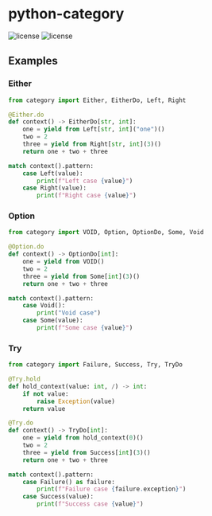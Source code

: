# python-category

![license](https://img.shields.io/badge/license-MIT-green)
![license](https://img.shields.io/badge/python-3.10-blue)

## Examples

### Either

```python
from category import Either, EitherDo, Left, Right

@Either.do
def context() -> EitherDo[str, int]:
    one = yield from Left[str, int]("one")()
    two = 2
    three = yield from Right[str, int](3)()
    return one + two + three

match context().pattern:
    case Left(value):
        print(f"Left case {value}")
    case Right(value):
        print(f"Right case {value}")
```

### Option

```python
from category import VOID, Option, OptionDo, Some, Void

@Option.do
def context() -> OptionDo[int]:
    one = yield from VOID()
    two = 2
    three = yield from Some[int](3)()
    return one + two + three

match context().pattern:
    case Void():
        print("Void case")
    case Some(value):
        print(f"Some case {value}")
```

### Try

```python
from category import Failure, Success, Try, TryDo

@Try.hold
def hold_context(value: int, /) -> int:
    if not value:
        raise Exception(value)
    return value

@Try.do
def context() -> TryDo[int]:
    one = yield from hold_context(0)() 
    two = 2
    three = yield from Success[int](3)()
    return one + two + three

match context().pattern:
    case Failure() as failure:
        print(f"Failure case {failure.exception}")
    case Success(value):
        print(f"Success case {value}")
```
